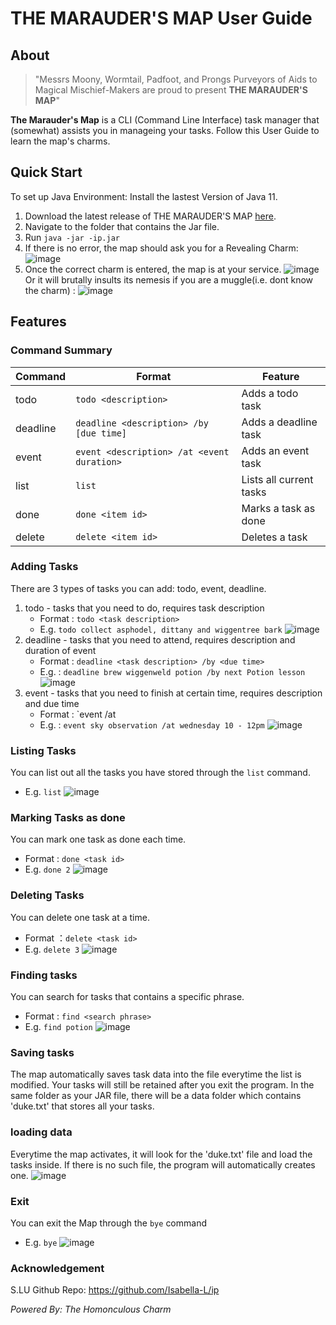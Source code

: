 # THE MARAUDER'S MAP User Guide 

## About 
> "Messrs Moony, Wormtail, Padfoot, and Prongs
> Purveyors of Aids to Magical Mischief-Makers
> are proud to present
> **THE MARAUDER'S MAP**"

**The Marauder's Map** is a CLI (Command Line Interface) task manager that (somewhat) assists you in manageing your tasks. 
Follow this User Guide to learn the map's charms. 

## Quick Start 
To set up Java Environment: Install the lastest Version of Java 11.
1. Download the latest release of THE MARAUDER'S MAP [here](https://github.com/Isabella-L/ip/releases/latest).
2. Navigate to the folder that contains the Jar file.
3. Run `java -jar -ip.jar`
4. If there is no error, the map should ask you for a Revealing Charm: 
![image](https://user-images.githubusercontent.com/69776265/135422052-4c6a9809-99f0-4b9e-a433-80e8059f0ff3.png)
5. Once the correct charm is entered, the map is at your service. 
![image](https://user-images.githubusercontent.com/69776265/135422439-767bd5b1-7678-456a-b03e-24357b4a5479.png)
   Or it will brutally insults its nemesis if you are a muggle(i.e. dont know the charm) :
   ![image](https://user-images.githubusercontent.com/69776265/135422175-5089dd3a-3c63-4827-8902-6355d90d26bf.png)

   

## Features 
### Command Summary 
Command | Format | Feature
------- | ------ | -------------
todo | `todo <description>` | Adds a todo task 
deadline | `deadline <description> /by [due time]` | Adds a deadline task
event | `event <description> /at <event duration>` | Adds an event task
list | `list` | Lists all current tasks
done | `done <item id>` | Marks a task as done
delete | `delete <item id>` | Deletes a task

### Adding Tasks 
There are 3 types of tasks you can add: todo, event, deadline.
1. todo - tasks that you need to do, requires task description
    - Format : `todo <task description>`
    - E.g. `todo collect asphodel, dittany and wiggentree bark`
    ![image](https://user-images.githubusercontent.com/69776265/135445227-f7b2c8f2-699c-46aa-905d-88a940a9e3c0.png)
2. deadline - tasks that you need to attend, requires description and duration of event
    - Format : `deadline <task description> /by <due time> `
    - E.g. : `deadline brew wiggenweld potion /by next Potion lesson`
    ![image](https://user-images.githubusercontent.com/69776265/135445345-6448ddef-df77-4519-8583-4a19763797c8.png)
3. event - tasks that you need to finish at certain time, requires description and due time
    - Format : `event <task description> /at <duration>
    - E.g. : `event sky observation /at wednesday 10 - 12pm`
    ![image](https://user-images.githubusercontent.com/69776265/135445419-7e8d46e8-ffaa-41b4-9694-c0ec77e16c69.png)

### Listing Tasks
You can list out all the tasks you have stored through the `list` command.
- E.g.  `list`
![image](https://user-images.githubusercontent.com/69776265/135445503-4ae2f355-c0b6-4660-9565-7a751f013d86.png)

### Marking Tasks as done
You can mark one task as done each time. 
- Format : `done <task id>`
- E.g. `done 2`
![image](https://user-images.githubusercontent.com/69776265/135445587-e9ed1b79-feb0-4f90-a886-89a68e741b39.png)

### Deleting Tasks 
You can delete one task at a time.
- Format ：`delete <task id>`
- E.g. `delete 3`
![image](https://user-images.githubusercontent.com/69776265/135446872-7ee625f0-bc68-4f67-bb37-973dc03d22bc.png)

### Finding tasks 
You can search for tasks that contains a specific phrase.
- Format : `find <search phrase>`
- E.g. `find potion`
![image](https://user-images.githubusercontent.com/69776265/135445664-1e08dc80-f10c-4ba2-ac4b-01307fafa1bd.png)

### Saving tasks 
The map automatically saves task data into the file everytime the list is modified. Your tasks will still be retained after you exit the program. In the same folder as your JAR file, there will be a data folder which contains 'duke.txt' that stores all your tasks.

### loading data
Everytime the map activates, it will look for the 'duke.txt' file and load the tasks inside. If there is no such file, the program will automatically creates one. 
![image](https://user-images.githubusercontent.com/69776265/135446784-00a84ae5-216a-4d9e-8dbc-a067bc7a8ff6.png)

### Exit 
You can exit the Map through the `bye` command 
- E.g. `bye`
![image](https://user-images.githubusercontent.com/69776265/135445739-47d5e54d-812a-4797-900b-bec5ae2eb8b0.png)


### Acknowledgement
S.LU
Github Repo: https://github.com/Isabella-L/ip

_Powered By: The Homonculous Charm_
